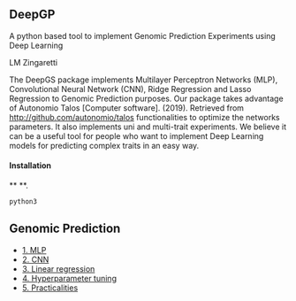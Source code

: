 ## DeepGP

A python based tool to implement Genomic Prediction Experiments using Deep Learning

LM Zingaretti


The DeepGS package implements Multilayer Perceptron Networks (MLP), Convolutional Neural Network (CNN), Ridge Regression and Lasso Regression to Genomic Prediction purposes. Our package takes advantage of Autonomio Talos [Computer software]. (2019). Retrieved from http://github.com/autonomio/talos functionalities to optimize the networks  parameters. It also implements uni and multi-trait experiments. We believe it can be a useful tool for people who want to implement Deep Learning models for predicting complex traits in an easy way.

#### Installation

** **.

```
python3 
```


**Genomic Prediction**
----------------------------------------------------------------

  - [1. MLP](https://github.com/lauzingaretti/DeepGS/blob/master/inst/md/MLP.md)
  - [2. CNN](https://github.com/lauzingaretti/DeepGS/blob/master/inst/md/CNN.md)
  - [3. Linear regression](https://github.com/lauzingaretti/DeepGS/blob/master/inst/md/LM.md)
  - [4. Hyperparameter tuning](https://github.com/lauzingaretti/DeepGS/blob/master/inst/md/HiperTun.md)
  - [5. Practicalities](https://github.com/lauzingaretti/DeepGS/blob/master/inst/md/Practicalities.md)
